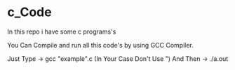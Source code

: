 # c_Code
In this repo i have some c programs's

You Can Compile and run all this code's by using GCC Compiler.

Just Type ->  gcc "example".c (In Your Case Don't Use ")
And Then -> ./a.out
